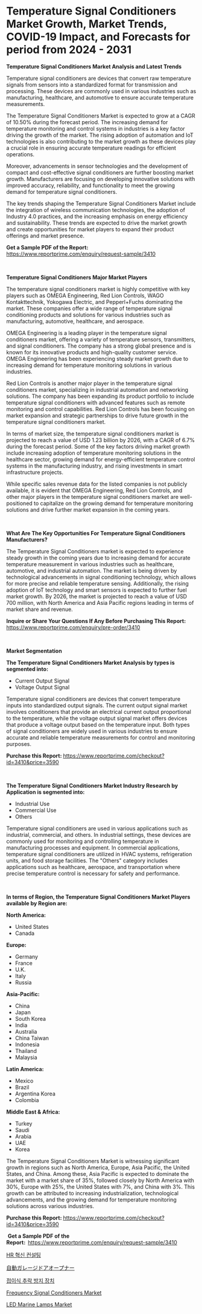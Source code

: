 <p><h1>Temperature Signal Conditioners Market Growth, Market Trends, COVID-19 Impact, and Forecasts for period from 2024 - 2031</h1></p><p><strong>Temperature Signal Conditioners Market Analysis and Latest Trends</strong></p>
<p><p>Temperature signal conditioners are devices that convert raw temperature signals from sensors into a standardized format for transmission and processing. These devices are commonly used in various industries such as manufacturing, healthcare, and automotive to ensure accurate temperature measurements.</p><p>The Temperature Signal Conditioners Market is expected to grow at a CAGR of 10.50% during the forecast period. The increasing demand for temperature monitoring and control systems in industries is a key factor driving the growth of the market. The rising adoption of automation and IoT technologies is also contributing to the market growth as these devices play a crucial role in ensuring accurate temperature readings for efficient operations.</p><p>Moreover, advancements in sensor technologies and the development of compact and cost-effective signal conditioners are further boosting market growth. Manufacturers are focusing on developing innovative solutions with improved accuracy, reliability, and functionality to meet the growing demand for temperature signal conditioners.</p><p>The key trends shaping the Temperature Signal Conditioners Market include the integration of wireless communication technologies, the adoption of Industry 4.0 practices, and the increasing emphasis on energy efficiency and sustainability. These trends are expected to drive the market growth and create opportunities for market players to expand their product offerings and market presence.</p></p>
<p><strong>Get a Sample PDF of the Report:&nbsp;</strong> <a href="https://www.reportprime.com/enquiry/request-sample/3410">https://www.reportprime.com/enquiry/request-sample/3410</a></p>
<p>&nbsp;</p>
<p><strong>Temperature Signal Conditioners Major Market Players</strong></p>
<p><p>The temperature signal conditioners market is highly competitive with key players such as OMEGA Engineering, Red Lion Controls, WAGO Kontakttechnik, Yokogawa Electric, and Pepperl+Fuchs dominating the market. These companies offer a wide range of temperature signal conditioning products and solutions for various industries such as manufacturing, automotive, healthcare, and aerospace.</p><p>OMEGA Engineering is a leading player in the temperature signal conditioners market, offering a variety of temperature sensors, transmitters, and signal conditioners. The company has a strong global presence and is known for its innovative products and high-quality customer service. OMEGA Engineering has been experiencing steady market growth due to increasing demand for temperature monitoring solutions in various industries.</p><p>Red Lion Controls is another major player in the temperature signal conditioners market, specializing in industrial automation and networking solutions. The company has been expanding its product portfolio to include temperature signal conditioners with advanced features such as remote monitoring and control capabilities. Red Lion Controls has been focusing on market expansion and strategic partnerships to drive future growth in the temperature signal conditioners market.</p><p>In terms of market size, the temperature signal conditioners market is projected to reach a value of USD 1.23 billion by 2026, with a CAGR of 6.7% during the forecast period. Some of the key factors driving market growth include increasing adoption of temperature monitoring solutions in the healthcare sector, growing demand for energy-efficient temperature control systems in the manufacturing industry, and rising investments in smart infrastructure projects.</p><p>While specific sales revenue data for the listed companies is not publicly available, it is evident that OMEGA Engineering, Red Lion Controls, and other major players in the temperature signal conditioners market are well-positioned to capitalize on the growing demand for temperature monitoring solutions and drive further market expansion in the coming years.</p></p>
<p>&nbsp;</p>
<p><strong>What Are The Key Opportunities For Temperature Signal Conditioners Manufacturers?</strong></p>
<p><p>The Temperature Signal Conditioners market is expected to experience steady growth in the coming years due to increasing demand for accurate temperature measurement in various industries such as healthcare, automotive, and industrial automation. The market is being driven by technological advancements in signal conditioning technology, which allows for more precise and reliable temperature sensing. Additionally, the rising adoption of IoT technology and smart sensors is expected to further fuel market growth. By 2026, the market is projected to reach a value of USD 700 million, with North America and Asia Pacific regions leading in terms of market share and revenue.</p></p>
<p><strong>Inquire or Share Your Questions If Any Before Purchasing This Report:</strong> <a href="https://www.reportprime.com/enquiry/pre-order/3410">https://www.reportprime.com/enquiry/pre-order/3410</a></p>
<p>&nbsp;</p>
<p><strong>Market Segmentation</strong></p>
<p><strong>The Temperature Signal Conditioners Market Analysis by types is segmented into:</strong></p>
<p><ul><li>Current Output Signal</li><li>Voltage Output Signal</li></ul></p>
<p><p>Temperature signal conditioners are devices that convert temperature inputs into standardized output signals. The current output signal market involves conditioners that provide an electrical current output proportional to the temperature, while the voltage output signal market offers devices that produce a voltage output based on the temperature input. Both types of signal conditioners are widely used in various industries to ensure accurate and reliable temperature measurements for control and monitoring purposes.</p></p>
<p><strong>Purchase this Report:&nbsp;</strong><a href="https://www.reportprime.com/checkout?id=3410&price=3590">https://www.reportprime.com/checkout?id=3410&price=3590</a></p>
<p>&nbsp;</p>
<p><strong>The Temperature Signal Conditioners Market Industry Research by Application is segmented into:</strong></p>
<p><ul><li>Industrial Use</li><li>Commercial Use</li><li>Others</li></ul></p>
<p><p>Temperature signal conditioners are used in various applications such as industrial, commercial, and others. In industrial settings, these devices are commonly used for monitoring and controlling temperature in manufacturing processes and equipment. In commercial applications, temperature signal conditioners are utilized in HVAC systems, refrigeration units, and food storage facilities. The "Others" category includes applications such as healthcare, aerospace, and transportation where precise temperature control is necessary for safety and performance.</p></p>
<p>&nbsp;</p>
<p><strong>In terms of Region, the Temperature Signal Conditioners Market Players available by Region are:</strong></p>
<p>
    <p> <strong> North America: </strong>
        <ul>
            <li>United States</li>
            <li>Canada</li>
        </ul>
        </p> 
    <p> <strong> Europe: </strong>
        <ul>
            <li>Germany</li>
            <li>France</li>
            <li>U.K.</li>
            <li>Italy</li>
            <li>Russia</li>
        </ul>
        </p> 
    <p> <strong> Asia-Pacific: </strong>
        <ul>
            <li>China</li>
            <li>Japan</li>
            <li>South Korea</li>
            <li>India</li>
            <li>Australia</li>
            <li>China Taiwan</li>
            <li>Indonesia</li>
            <li>Thailand</li>
            <li>Malaysia</li>
        </ul>
        </p> 
    <p> <strong> Latin America: </strong>
        <ul>
            <li>Mexico</li>
            <li>Brazil</li>
            <li>Argentina Korea</li>
            <li>Colombia</li>
        </ul>
        </p> 
    <p> <strong> Middle East & Africa: </strong>
        <ul>
            <li>Turkey</li>
            <li>Saudi</li>
            <li>Arabia</li>
            <li>UAE</li>
            <li>Korea</li>
        </ul>
    </p>
    </p>
<p><p>The Temperature Signal Conditioners Market is witnessing significant growth in regions such as North America, Europe, Asia Pacific, the United States, and China. Among these, Asia Pacific is expected to dominate the market with a market share of 35%, followed closely by North America with 30%, Europe with 25%, the United States with 7%, and China with 3%. This growth can be attributed to increasing industrialization, technological advancements, and the growing demand for temperature monitoring solutions across various industries.</p></p>
<p><strong>Purchase this Report: </strong><a href="https://www.reportprime.com/checkout?id=3410&price=3590">https://www.reportprime.com/checkout?id=3410&price=3590</a></p>
<p>&nbsp;<strong>Get a Sample PDF of the Report:&nbsp;&nbsp;</strong><a href="https://www.reportprime.com/enquiry/request-sample/3410">https://www.reportprime.com/enquiry/request-sample/3410</a></p>
<p><strong></strong></p>
<p><p><a href="https://github.com/plelbej847484502/Market-Research-Report-List-1/blob/main/951359113223.md">HR 혁신 컨설팅</a></p><p><a href="https://github.com/EthanMorar2011/Market-Research-Report-List-1/blob/main/452239214149.md">自動ガレージドアオープナー</a></p><p><a href="https://github.com/vseigx30c9a1j/Market-Research-Report-List-1/blob/main/123372513224.md">접이식 추락 방지 장치</a></p><p><a href="https://github.com/Sarissaschmalingtr6fz2739/Market-Research-Report-List-1/blob/main/frequency-signal-conditioners-market.md">Frequency Signal Conditioners Market</a></p><p><a href="https://issuu.com/reportprime-2/docs/led-marine-lamps-market-size-2030.pptx">LED Marine Lamps Market</a></p></p>